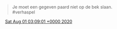 > Je moet een gegeven paard niet op de bek slaan\.  
> \#verhaspel

<img src="../../media/tweet.ico" width="12" /> [Sat Aug 01 03:09:01 +0000 2020](https://twitter.com/DromerDenker/status/1289397698932572160)